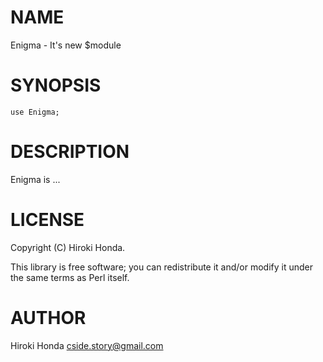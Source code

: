 # NAME

Enigma - It's new $module

# SYNOPSIS

    use Enigma;

# DESCRIPTION

Enigma is ...

# LICENSE

Copyright (C) Hiroki Honda.

This library is free software; you can redistribute it and/or modify
it under the same terms as Perl itself.

# AUTHOR

Hiroki Honda <cside.story@gmail.com>
